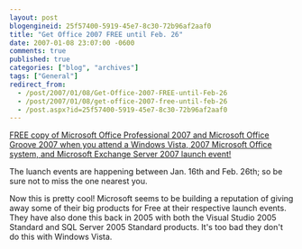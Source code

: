 ```yaml
---
layout: post
blogengineid: 25f57400-5919-45e7-8c30-72b96af2aaf0
title: "Get Office 2007 FREE until Feb. 26"
date: 2007-01-08 23:07:00 -0600
comments: true
published: true
categories: ["blog", "archives"]
tags: ["General"]
redirect_from: 
  - /post/2007/01/08/Get-Office-2007-FREE-until-Feb-26
  - /post/2007/01/08/get-office-2007-free-until-feb-26
  - /post.aspx?id=25f57400-5919-45e7-8c30-72b96af2aaf0
---
```

<!-- more -->
<P><A href="http://www.microsoft.com/business/launch2007/signup/default.mspx">FREE copy of Microsoft Office Professional 2007 and Microsoft Office Groove 2007 when you attend a Windows Vista, 2007 Microsoft Office system, and Microsoft Exchange Server 2007 launch event!</A></P>
<P>The luanch events are happening between Jan. 16th and Feb. 26th; so be sure not to miss the one nearest you.</P>
<P>Now this is pretty cool! Microsoft seems to be building a reputation of giving away some of their big products for Free at their respective launch events. They have also done this back in 2005 with both the Visual Studio 2005 Standard and SQL Server 2005 Standard products. It's too bad they don't do this with Windows Vista.</P>
